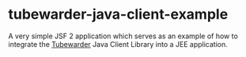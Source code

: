 # tubewarder-java-client-example
A very simple JSF 2 application which serves as an example of how to integrate the [Tubewarder](https://github.com/weweave/tubewarder) Java Client Library into a JEE application.
